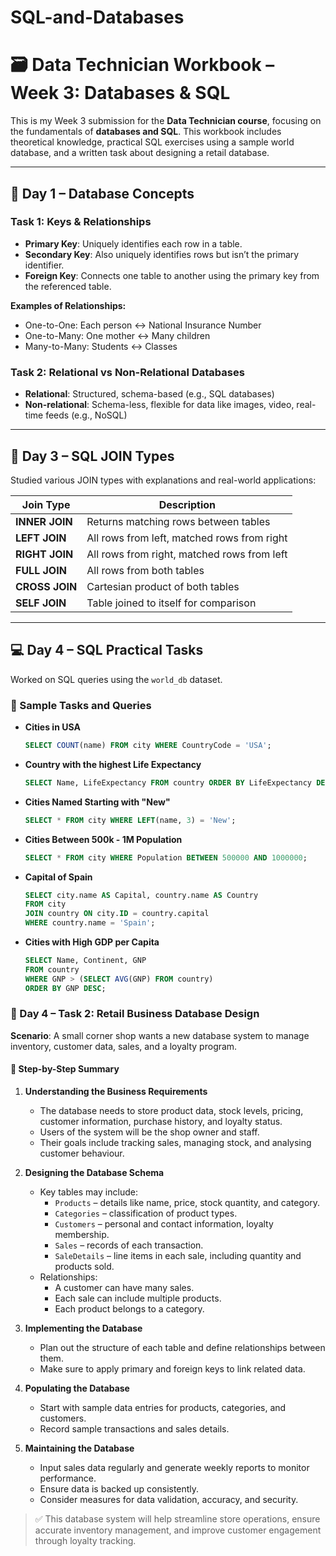 # SQL-and-Databases

# 🗃️ Data Technician Workbook – Week 3: Databases & SQL

This is my Week 3 submission for the **Data Technician course**, focusing on the fundamentals of **databases and SQL**. This workbook includes theoretical knowledge, practical SQL exercises using a sample world database, and a written task about designing a retail database.

---

## 🧠 Day 1 – Database Concepts

### Task 1: Keys & Relationships

- **Primary Key**: Uniquely identifies each row in a table.
- **Secondary Key**: Also uniquely identifies rows but isn’t the primary identifier.
- **Foreign Key**: Connects one table to another using the primary key from the referenced table.

**Examples of Relationships:**
- One-to-One: Each person ↔ National Insurance Number
- One-to-Many: One mother ↔ Many children
- Many-to-Many: Students ↔ Classes

### Task 2: Relational vs Non-Relational Databases

- **Relational**: Structured, schema-based (e.g., SQL databases)
- **Non-relational**: Schema-less, flexible for data like images, video, real-time feeds (e.g., NoSQL)

---

## 🔄 Day 3 – SQL JOIN Types

Studied various JOIN types with explanations and real-world applications:

| Join Type     | Description |
|---------------|-------------|
| **INNER JOIN** | Returns matching rows between tables |
| **LEFT JOIN**  | All rows from left, matched rows from right |
| **RIGHT JOIN** | All rows from right, matched rows from left |
| **FULL JOIN**  | All rows from both tables |
| **CROSS JOIN** | Cartesian product of both tables |
| **SELF JOIN**  | Table joined to itself for comparison |

---

## 💻 Day 4 – SQL Practical Tasks

Worked on SQL queries using the `world_db` dataset.

### 🧾 Sample Tasks and Queries

- **Cities in USA**
  ```sql
  SELECT COUNT(name) FROM city WHERE CountryCode = 'USA';

- **Country with the highest Life Expectancy**
  ```sql
  SELECT Name, LifeExpectancy FROM country ORDER BY LifeExpectancy DESC LIMIT 5;

- **Cities Named Starting with "New"**
  ```sql
  SELECT * FROM city WHERE LEFT(name, 3) = 'New';

- **Cities Between 500k - 1M Population**
  ```sql
  SELECT * FROM city WHERE Population BETWEEN 500000 AND 1000000;

- **Capital of Spain**
  ```sql
  SELECT city.name AS Capital, country.name AS Country
  FROM city
  JOIN country ON city.ID = country.capital
  WHERE country.name = 'Spain';

- **Cities with High GDP per Capita**
  ```sql
  SELECT Name, Continent, GNP
  FROM country
  WHERE GNP > (SELECT AVG(GNP) FROM country)
  ORDER BY GNP DESC;

### 📝 Day 4 – Task 2: Retail Business Database Design

**Scenario**: A small corner shop wants a new database system to manage inventory, customer data, sales, and a loyalty program.

#### 📌 Step-by-Step Summary

1. **Understanding the Business Requirements**
   - The database needs to store product data, stock levels, pricing, customer information, purchase history, and loyalty status.
   - Users of the system will be the shop owner and staff.
   - Their goals include tracking sales, managing stock, and analysing customer behaviour.

2. **Designing the Database Schema**
   - Key tables may include:
     - `Products` – details like name, price, stock quantity, and category.
     - `Categories` – classification of product types.
     - `Customers` – personal and contact information, loyalty membership.
     - `Sales` – records of each transaction.
     - `SaleDetails` – line items in each sale, including quantity and products sold.
   - Relationships:
     - A customer can have many sales.
     - Each sale can include multiple products.
     - Each product belongs to a category.

3. **Implementing the Database**
   - Plan out the structure of each table and define relationships between them.
   - Make sure to apply primary and foreign keys to link related data.

4. **Populating the Database**
   - Start with sample data entries for products, categories, and customers.
   - Record sample transactions and sales details.

5. **Maintaining the Database**
   - Input sales data regularly and generate weekly reports to monitor performance.
   - Ensure data is backed up consistently.
   - Consider measures for data validation, accuracy, and security.

> ✅ This database system will help streamline store operations, ensure accurate inventory management, and improve customer engagement through loyalty tracking.
  


